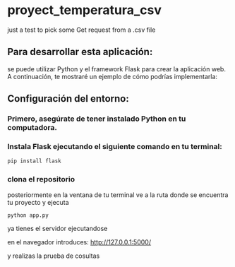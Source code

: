 # proyect_temperatura_csv
just a test to pick some Get request from a .csv file

## Para desarrollar esta aplicación:
se puede utilizar Python y el framework Flask para crear la aplicación web. 
A continuación, te mostraré un ejemplo de cómo podrías implementarla:

## Configuración del entorno:

### Primero, asegúrate de tener instalado Python en tu computadora.

### Instala Flask ejecutando el siguiente comando en tu terminal: 

```sh
pip install flask

```
### clona el repositorio 

posteriormente en la ventana de tu terminal  ve a la ruta donde se encuentra tu proyecto
y ejecuta

```sh
python app.py

```
ya tienes el servidor ejecutandose 

en el navegador introduces: http://127.0.0.1:5000/

y realizas la prueba de cosultas
